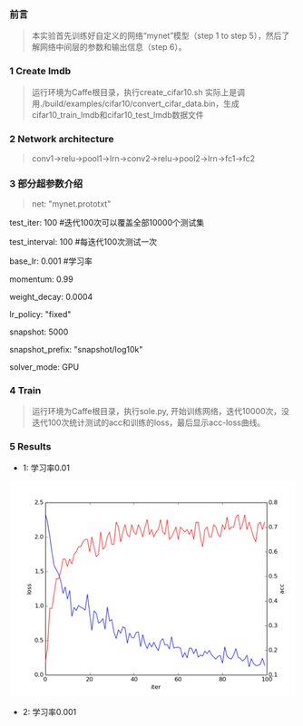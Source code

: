 ### 前言
> 本实验首先训练好自定义的网络“mynet”模型（step 1 to step 5），然后了解网络中间层的参数和输出信息（step 6）。
### 1 Create lmdb

> 运行环境为Caffe根目录，执行create_cifar10.sh 实际上是调用./build/examples/cifar10/convert_cifar_data.bin，生成cifar10_train_lmdb和cifar10_test_lmdb数据文件

### 2 Network architecture

> conv1->relu->pool1->lrn->conv2->relu->pool2->lrn->fc1->fc2

### 3 部分超参数介绍
> net: "mynet.prototxt"

test_iter: 100  #迭代100次可以覆盖全部10000个测试集

test_interval: 100  #每迭代100次测试一次

base_lr: 0.001  #学习率

momentum: 0.99

weight_decay: 0.0004

lr_policy: "fixed"

snapshot: 5000

snapshot_prefix: "snapshot/log10k"

solver_mode: GPU

### 4 Train

> 运行环境为Caffe根目录，执行sole.py, 开始训练网络，迭代10000次，没迭代100次统计测试的acc和训练的loss，最后显示acc-loss曲线。

### 5 Results

* 1: 学习率0.01

![cifar_0.001.png](https://github.com/AllenMao/Demo/blob/master/CIFAR10_TRAINING/results/cifar_0.001.png?raw=true)

* 2: 学习率0.001
